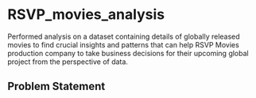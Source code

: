 # RSVP_movies_analysis
Performed analysis on a dataset containing details of globally released movies to find crucial insights and patterns that can help RSVP Movies production company to take business decisions for their upcoming global project from the perspective of data.
<br>

## Problem Statement
